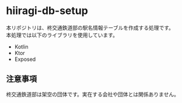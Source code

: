 # hiiragi-db-setup
本リポジトリは、柊交通鉄道部の駅名情報テーブルを作成する処理です。  
本処理では以下のライブラリを使用しています。

* Kotlin
* Ktor
* Exposed

## 注意事項
柊交通鉄道部は架空の団体です。実在する会社や団体とは関係ありません。
